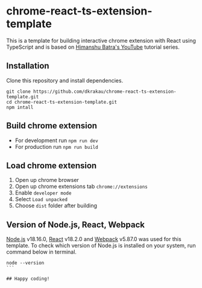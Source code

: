 # chrome-react-ts-extension-template

This is a template for building interactive chrome extension with React using TypeScript and is based on [Himanshu Batra's YouTube](https://www.youtube.com/watch?v=rAZXWkVhCgg&list=PLBS1L3Ug2VVods9GnWbJc__STt9VnrJ9Z&index=1) tutorial series.

## Installation

Clone this repository and install dependencies.
```
git clone https://github.com/dkrakau/chrome-react-ts-extension-template.git
cd chrome-react-ts-extension-template.git
npm intall
```

## Build chrome extension

* For development run ```npm run dev```
* For production run ```npm run build```

## Load chrome extension

1. Open up chrome browser
2. Open up chrome extensions tab ```chrome://extensions```
3. Enable ```developer mode```
4. Select ```Load unpacked```
5. Choose ```dist``` folder after building

## Version of Node.js, React, Webpack
[Node.js](https://nodejs.org/en) v18.16.0, [React](https://react.dev/) v18.2.0 and [Webpack](https://webpack.js.org/) v5.87.0 was used for this template. To check which version of Node.js is installed on your system, run command below in terminal.
````
node --version
```

## Happy coding!